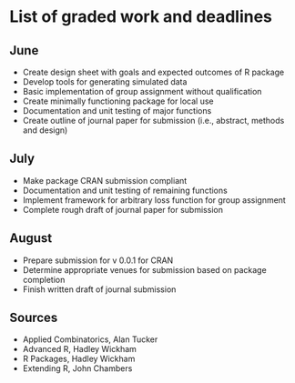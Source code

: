 # List of graded work and deadlines

## June

- Create design sheet with goals and expected outcomes of R package
- Develop tools for generating simulated data
- Basic implementation of group assignment without qualification
- Create minimally functioning package for local use
- Documentation and unit testing of major functions
- Create outline of journal paper for submission (i.e., abstract, methods and design)

## July 

- Make package CRAN submission compliant
- Documentation and unit testing of remaining functions
- Implement framework for arbitrary loss function for group assignment
- Complete rough draft of journal paper for submission

## August

- Prepare submission for v 0.0.1 for CRAN
- Determine appropriate venues for submission based on package completion
- Finish written draft of journal submission

## Sources
- Applied Combinatorics, Alan Tucker
- Advanced R, Hadley Wickham
- R Packages, Hadley Wickham
- Extending R, John Chambers